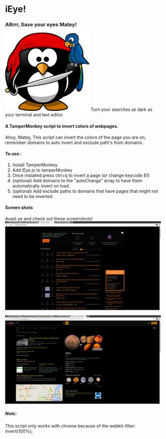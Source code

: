 # iEye!
### ARrrr, Save your eyes Matey!
![alt text](https://raw.githubusercontent.com/CynderR/MarkupTests/master/images/pirate-penguin.svg
 "Pirate Penguin")
Turn your searches as dark as your terminal and text editor.
#### A TamperMonkey script to invert colors of webpages.
Ahoy, Matey, This script can invert the colors of the page you are on, remember domains to auto invert and exclude path's from domains.

#### To use :
1. Install TamperMonkey
2. Add iEye.js to tamperMonkey
3. Once installed press ctrl+q to invert a page (or change keycode 81)
4. (optional) Add domains to the "autoChange" array to have them automatically invert on load.
5. (optional) Add exclude paths to domains that have pages that might not need to be inverted.

#### Screen shots
Avast ye and check out these screenshots!
![alt text](https://raw.githubusercontent.com/CynderR/MarkupTests/master/screenshots/stackoverflow.png "Inverted Stackoverflow")

![alt text](https://raw.githubusercontent.com/CynderR/MarkupTests/master/screenshots/google.png "Inverted google search")


##### Note:
This script only works with chrome because of the webkit-filter: invert(100%);


